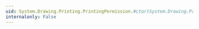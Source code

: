```yaml
---
uid: System.Drawing.Printing.PrintingPermission.#ctor(System.Drawing.Printing.PrintingPermissionLevel)
internalonly: False
---
```


